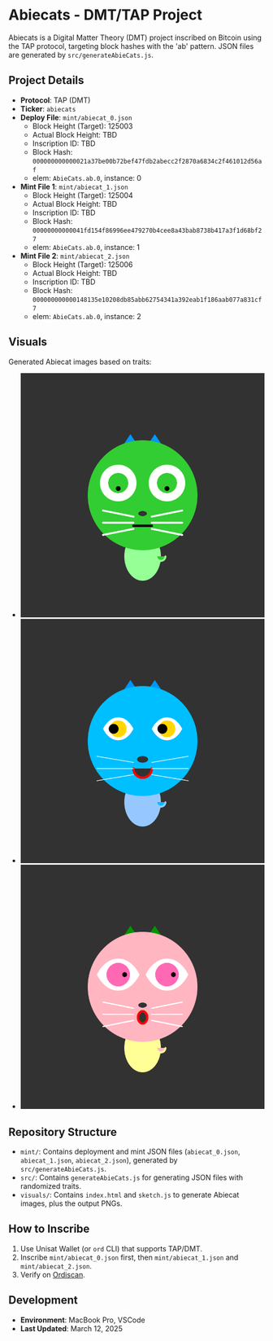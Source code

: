 # Abiecats - DMT/TAP Project

Abiecats is a Digital Matter Theory (DMT) project inscribed on Bitcoin using the TAP protocol, targeting block hashes with the 'ab' pattern. JSON files are generated by `src/generateAbieCats.js`.

## Project Details
- **Protocol**: TAP (DMT)
- **Ticker**: `abiecats`
- **Deploy File**: `mint/abiecat_0.json`
  - Block Height (Target): 125003
  - Actual Block Height: TBD
  - Inscription ID: TBD
  - Block Hash: `000000000000021a37be00b72bef47fdb2abecc2f2870a6834c2f461012d56af`
  - elem: `AbieCats.ab.0`, instance: 0
- **Mint File 1**: `mint/abiecat_1.json`
  - Block Height (Target): 125004
  - Actual Block Height: TBD
  - Inscription ID: TBD
  - Block Hash: `00000000000041fd154f86996ee479270b4cee8a43bab8738b417a3f1d68bf27`
  - elem: `AbieCats.ab.0`, instance: 1
- **Mint File 2**: `mint/abiecat_2.json`
  - Block Height (Target): 125006
  - Actual Block Height: TBD
  - Inscription ID: TBD
  - Block Hash: `000000000000148135e10208db85abb62754341a392eab1f186aab077a831cf7`
  - elem: `AbieCats.ab.0`, instance: 2

## Visuals
Generated Abiecat images based on traits:
- ![Abiecat 0](visuals/abiecat_0.png)
- ![Abiecat 1](visuals/abiecat_1.png)
- ![Abiecat 2](visuals/abiecat_2.png)

## Repository Structure
- `mint/`: Contains deployment and mint JSON files (`abiecat_0.json`, `abiecat_1.json`, `abiecat_2.json`), generated by `src/generateAbieCats.js`.
- `src/`: Contains `generateAbieCats.js` for generating JSON files with randomized traits.
- `visuals/`: Contains `index.html` and `sketch.js` to generate Abiecat images, plus the output PNGs.

## How to Inscribe
1. Use Unisat Wallet (or `ord` CLI) that supports TAP/DMT.
2. Inscribe `mint/abiecat_0.json` first, then `mint/abiecat_1.json` and `mint/abiecat_2.json`.
3. Verify on [Ordiscan](https://ordiscan.com).

## Development
- **Environment**: MacBook Pro, VSCode
- **Last Updated**: March 12, 2025